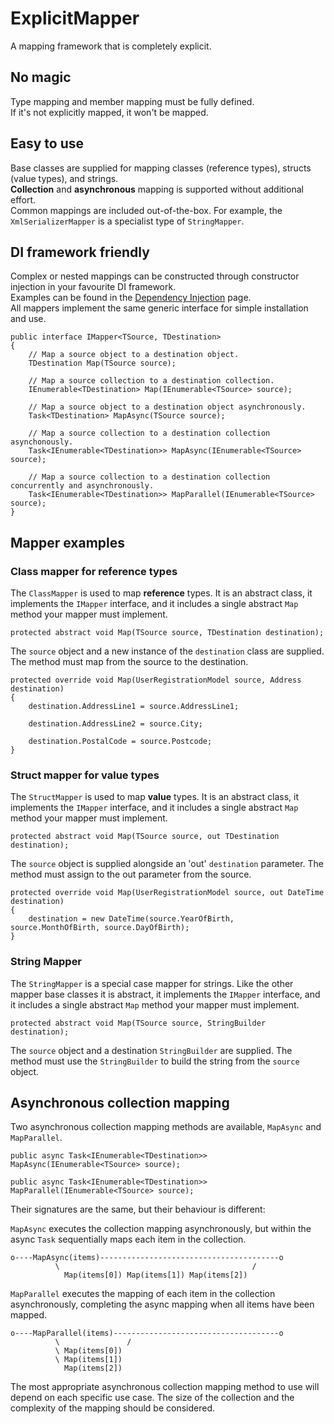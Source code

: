 # ExplicitMapper
A mapping framework that is completely explicit.

## No magic
Type mapping and member mapping must be fully defined.  
If it's not explicitly mapped, it won't be mapped.

## Easy to use
Base classes are supplied for mapping classes (reference types), structs (value types), and strings.  
**Collection** and **asynchronous** mapping is supported without additional effort.  
Common mappings are included out-of-the-box. For example, the `XmlSerializerMapper` is a specialist type of `StringMapper`.

## DI framework friendly
Complex or nested mappings can be constructed through constructor injection in your favourite DI framework.  
Examples can be found in the [Dependency Injection](./DependencyInjection.md) page.  
All mappers implement the same generic interface for simple installation and use.

```
public interface IMapper<TSource, TDestination>
{
    // Map a source object to a destination object.
    TDestination Map(TSource source);

    // Map a source collection to a destination collection.
    IEnumerable<TDestination> Map(IEnumerable<TSource> source);

    // Map a source object to a destination object asynchronously.
    Task<TDestination> MapAsync(TSource source);

    // Map a source collection to a destination collection asynchonously.
    Task<IEnumerable<TDestination>> MapAsync(IEnumerable<TSource> source);

    // Map a source collection to a destination collection concurrently and asynchronously.
    Task<IEnumerable<TDestination>> MapParallel(IEnumerable<TSource> source);
}
```

## Mapper examples

### Class mapper for reference types
The `ClassMapper` is used to map **reference** types. It is an abstract class, it implements the `IMapper` interface, and it includes a single abstract `Map` method your mapper must implement.
```
protected abstract void Map(TSource source, TDestination destination);
```
The `source` object and a new instance of the `destination` class are supplied. The method must map from the source to the destination.

```
protected override void Map(UserRegistrationModel source, Address destination)
{
    destination.AddressLine1 = source.AddressLine1;
    
    destination.AddressLine2 = source.City;

    destination.PostalCode = source.Postcode;
}
```

### Struct mapper for value types
The `StructMapper` is used to map **value** types. It is an abstract class, it implements the `IMapper` interface, and it includes a single abstract `Map` method your mapper must implement.
```
protected abstract void Map(TSource source, out TDestination destination);
```
The `source` object is supplied alongside an 'out' `destination` parameter. The method must assign to the out parameter from the source.

```
protected override void Map(UserRegistrationModel source, out DateTime destination)
{
    destination = new DateTime(source.YearOfBirth, source.MonthOfBirth, source.DayOfBirth);
}
```

### String Mapper
The `StringMapper` is a special case mapper for strings. Like the other mapper base classes it is abstract, it implements the `IMapper` interface, and it includes a single abstract `Map` method your mapper must implement.
```
protected abstract void Map(TSource source, StringBuilder destination);
```
The `source` object and a destination `StringBuilder` are supplied. The method must use the `StringBuilder` to build the string from the `source` object.

## Asynchronous collection mapping
Two asynchronous collection mapping methods are available, `MapAsync` and `MapParallel`.

```
public async Task<IEnumerable<TDestination>> MapAsync(IEnumerable<TSource> source);

public async Task<IEnumerable<TDestination>> MapParallel(IEnumerable<TSource> source);
```

Their signatures are the same, but their behaviour is different:

`MapAsync` executes the collection mapping asynchronously, but within the async `Task` sequentially maps each item in the collection.
```
o----MapAsync(items)----------------------------------------o
          \                                           /
            Map(items[0]) Map(items[1]) Map(items[2])
```

`MapParallel` executes the mapping of each item in the collection asynchronously, completing the async mapping when all items have been mapped.
```
o----MapParallel(items)-------------------------------------o
          \               /
          \ Map(items[0])
          \ Map(items[1])
            Map(items[2])
```

The most appropriate asynchronous collection mapping method to use will depend on each specific use case. The size of the collection and the complexity of the mapping should be considered.